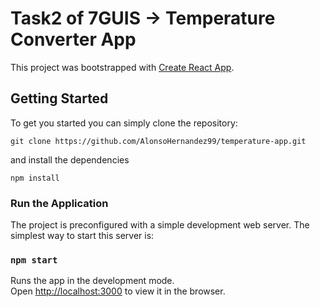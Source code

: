 # Task2 of 7GUIS -> Temperature Converter App

This project was bootstrapped with [Create React App](https://github.com/facebook/create-react-app).

## Getting Started
To get you started you can simply clone the repository:

```
git clone https://github.com/AlonsoHernandez99/temperature-app.git
```
and install the dependencies
```
npm install
```

### Run the Application

The project is preconfigured with a simple development web server. The simplest way to start this server is:

### `npm start`

Runs the app in the development mode.\
Open [http://localhost:3000](http://localhost:3000) to view it in the browser.
